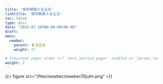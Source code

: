 ```yaml
---
title: '常年期第十五主日'
linktitle: '常年期第十五主日'
toc: false
type: docs
date: "2022-07-10T00:00:00+08:00"
draft:
menu:
  newbec:
    parent: 复活主日
    weight: 17

# Prev/next pager order (if `docs_section_pager` enabled in `params.toml`)
weight: 2
---
```


{{< figure src="/files/newbec/newbec10julm.png" >}}
